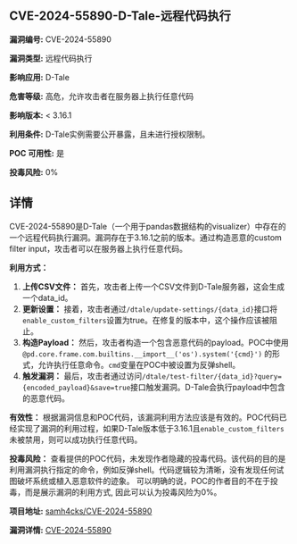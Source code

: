 ## CVE-2024-55890-D-Tale-远程代码执行

**漏洞编号:** CVE-2024-55890

**漏洞类型:** 远程代码执行

**影响应用:** D-Tale

**危害等级:** 高危，允许攻击者在服务器上执行任意代码

**影响版本:** < 3.16.1

**利用条件:** D-Tale实例需要公开暴露，且未进行授权限制。

**POC 可用性:** 是

**投毒风险:** 0%

## 详情

CVE-2024-55890是D-Tale（一个用于pandas数据结构的visualizer）中存在的一个远程代码执行漏洞。漏洞存在于3.16.1之前的版本。通过构造恶意的custom filter input，攻击者可以在服务器上执行任意代码。

**利用方式：**

1.  **上传CSV文件：** 首先，攻击者上传一个CSV文件到D-Tale服务器，这会生成一个data_id。
2.  **更新设置：** 接着，攻击者通过`/dtale/update-settings/{data_id}`接口将`enable_custom_filters`设置为true。在修复的版本中，这个操作应该被阻止。
3.  **构造Payload：** 然后，攻击者构造一个包含恶意代码的payload。POC中使用`@pd.core.frame.com.builtins.__import__('os').system('{cmd}')` 的形式，允许执行任意命令。`cmd`变量在POC中被设置为反弹shell。
4.  **触发漏洞：** 最后，攻击者通过访问`/dtale/test-filter/{data_id}?query={encoded_payload}&save=true`接口触发漏洞。D-Tale会执行payload中包含的恶意代码。

**有效性：**
根据漏洞信息和POC代码，该漏洞利用方法应该是有效的。POC代码已经实现了漏洞的利用过程，如果D-Tale版本低于3.16.1且`enable_custom_filters`未被禁用，则可以成功执行任意代码。

**投毒风险：**
查看提供的POC代码，未发现作者隐藏的投毒代码。该代码的目的是利用漏洞执行指定的命令，例如反弹shell。代码逻辑较为清晰，没有发现任何试图破坏系统或植入恶意软件的迹象。
可以明确的说，POC的作者目的不在于投毒，而是展示漏洞的利用方式, 因此可以认为投毒风险为0%。

**项目地址:** [samh4cks/CVE-2024-55890](https://github.com/samh4cks/CVE-2024-55890)

**漏洞详情:** [CVE-2024-55890](https://nvd.nist.gov/vuln/detail/CVE-2024-55890)
